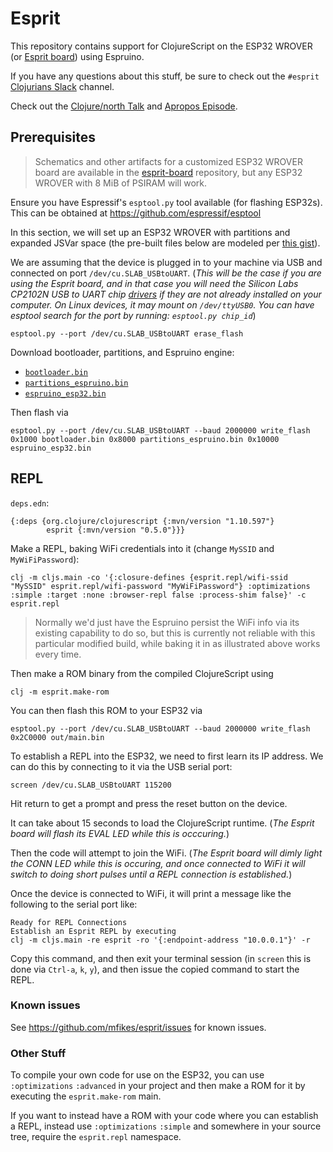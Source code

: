 # Esprit
This repository contains support for ClojureScript on the ESP32 WROVER (or [Esprit board](https://github.com/mfikes/esprit-board)) using Espruino.

If you have any questions about this stuff, be sure to check out the `#esprit` [Clojurians Slack][1] channel.

Check out the [Clojure/north Talk](https://youtu.be/u1jr4v7dhoo) and [Apropos Episode](https://youtu.be/J0wF92Zvq2c).

## Prerequisites

> Schematics and other artifacts for a customized ESP32 WROVER board are available in the [esprit-board][2] repository, but any ESP32 WROVER with 8 MiB of PSIRAM will work.

Ensure you have Espressif's `esptool.py` tool available (for flashing ESP32s). This can be obtained at https://github.com/espressif/esptool

In this section, we will set up an ESP32 WROVER with partitions and expanded JSVar space (the pre-built files below are modeled per [this gist][3]).

We are assuming that the device is plugged in to your machine via USB and connected on port `/dev/cu.SLAB_USBtoUART`. (_This will be the case if you are using the Esprit board, and in that case you will need the Silicon Labs CP2102N USB to UART chip [drivers][4] if they are not already installed on your computer. On Linux devices, it may mount on `/dev/ttyUSB0`. You can have esptool search for the port by running: `esptool.py chip_id`_)

	esptool.py --port /dev/cu.SLAB_USBtoUART erase_flash

Download bootloader, partitions, and Espruino engine:

- [`bootloader.bin`][5]
- [`partitions_espruino.bin`][6]
- [`espruino_esp32.bin`][7]	

Then flash via

	esptool.py --port /dev/cu.SLAB_USBtoUART --baud 2000000 write_flash 0x1000 bootloader.bin 0x8000 partitions_espruino.bin 0x10000 espruino_esp32.bin

## REPL

`deps.edn`:

	{:deps {org.clojure/clojurescript {:mvn/version "1.10.597"}
	        esprit {:mvn/version "0.5.0"}}}

Make a REPL, baking WiFi credentials into it (change `MySSID` and `MyWiFiPassword`):

	clj -m cljs.main -co '{:closure-defines {esprit.repl/wifi-ssid "MySSID" esprit.repl/wifi-password "MyWiFiPassword"} :optimizations :simple :target :none :browser-repl false :process-shim false}' -c esprit.repl

> Normally we'd just have the Espruino persist the WiFi info via its existing capability to do so, but this is currently not reliable with this particular modified build, while baking it in as illustrated above works every time.

Then make a ROM binary from the compiled ClojureScript using

	clj -m esprit.make-rom

You can then flash this ROM to your ESP32 via

	esptool.py --port /dev/cu.SLAB_USBtoUART --baud 2000000 write_flash 0x2C0000 out/main.bin

To establish a REPL into the ESP32, we need to first learn its IP address. We can do this by connecting to it via the USB serial port:

	screen /dev/cu.SLAB_USBtoUART 115200

Hit return to get a prompt and press the reset button on the device. 

It can take about 15 seconds to load the ClojureScript runtime. (_The Esprit board will flash its EVAL LED while this is occcuring._) 

Then the code will attempt to join the WiFi. (_The Esprit board will dimly light the CONN LED while this is occuring, and once connected to WiFi it will switch to doing short pulses until a REPL connection is established._)

Once the device is connected to WiFi, it will print a message like the following to the serial port like:

	Ready for REPL Connections
	Establish an Esprit REPL by executing
	clj -m cljs.main -re esprit -ro '{:endpoint-address "10.0.0.1"}' -r

Copy this command, and then exit your terminal session (in `screen` this is done via `Ctrl-a`, `k`, `y`), and then issue the copied command to start the REPL.

### Known issues

See https://github.com/mfikes/esprit/issues for known issues.

### Other Stuff

To compile your own code for use on the ESP32, you can use `:optimizations` `:advanced` in your project and then make a ROM for it by executing the `esprit.make-rom` main.

If you want to instead have a ROM with your code where you can establish a REPL, instead use `:optimizations` `:simple` and somewhere in your source tree, require the `esprit.repl` namespace.

[1]:	http://clojurians.net
[2]:	https://github.com/mfikes/esprit-board
[3]:	https://gist.github.com/mfikes/5ed90e461229161ba9197461af888107
[4]:	https://www.silabs.com/products/development-tools/software/usb-to-uart-bridge-vcp-drivers
[5]:	http://planck-repl.org/releases/ESP32-REPL-2/bootloader.bin
[6]:	http://planck-repl.org/releases/ESP32-REPL-2/partitions_espruino.bin
[7]:	http://planck-repl.org/releases/ESP32-REPL-2/espruino_esp32.bin
